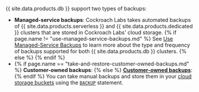 {{ site.data.products.db }} support two types of backups:

- **Managed-service backups**: Cockroach Labs takes automated backups of {{ site.data.products.serverless }} and {{ site.data.products.dedicated }} clusters that are stored in Cockroach Labs' cloud storage. {% if page.name != "use-managed-service-backups.md" %} See [Use Managed-Service Backups](../cockroachcloud/use-managed-service-backups.html) to learn more about the type and frequency of backups supported for both {{ site.data.products.db }} clusters. {% else %}  {% endif %}
- {% if page.name == "take-and-restore-customer-owned-backups.md" %} **Customer-owned backups**: {% else %} **[Customer-owned backups](../cockroachcloud/take-and-restore-customer-owned-backups.html)**: {% endif %} You can take manual backups and store them in your [cloud storage buckets](../{{site.versions["stable"]}}/use-cloud-storage.html) using the [`BACKUP`](../{{site.versions["stable"]}}/backup.html) statement. 